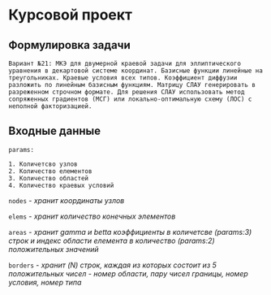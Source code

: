 # Курсовой проект

## Формулировка задачи

```
Вариант №21: МКЭ для двумерной краевой задачи для эллиптического уравнения в декартовой системе координат. Базисные функции линейные на треугольниках. Краевые условия всех типов. Коэффициент диффузии разложить по линейным базисным функциям. Матрицу СЛАУ генерировать в разреженном строчном формате. Для решения СЛАУ использовать метод сопряженных градиентов (МСГ) или локально-оптимальную схему (ЛОС) с неполной факторизацией.
```

## Входные данные

`params:`
```
1. Количетсво узлов
2. Количество елементов
3. Количество областей
4. Количество краевых условий
```

`nodes` - _хранит координаты узлов_

`elems` - _хранит количество конечных элементов_

`areas` - _хранит gamma и betta коэффициенты в количетсве (params:3) строк и индекс области елемента в количество (params:2) положительных значений_

`borders` - _хранит (N) строк, каждая из которых состоит из 5 положительных чисел - номер области, пару чисел границы, номер условия, номер типа_